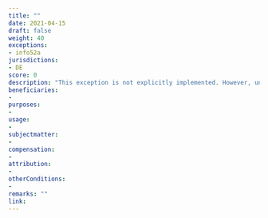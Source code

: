 ```yaml
---
title: ""
date: 2021-04-15
draft: false
weight: 40
exceptions:
- info52a
jurisdictions:
- DE
score: 0
description: "This exception is not explicitly implemented. However, under the private use exception as per Section 53, para 1, second sentence of the Act on Copyright and Related Rights (UrhG), copies may be made on behalf of private users by "third parties" when the authorised private use "involves copies on paper or a similar medium which have been effected by the use of any kind of photomechanical technique or by some other process having similar effects". This means that commercial reprography is covered, as long as it is assigned by a private user." 
beneficiaries:
- 
purposes: 
- 
usage:
- 
subjectmatter:
- 
compensation:
-
attribution: 
-
otherConditions: 
- 
remarks: ""
link: 
---
```

